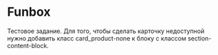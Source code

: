 # Funbox
Тестовое задание.
Для того, чтобы сделать карточку недоступной нужно добавить класс card_product-none к блоку с классом section-content-block.

